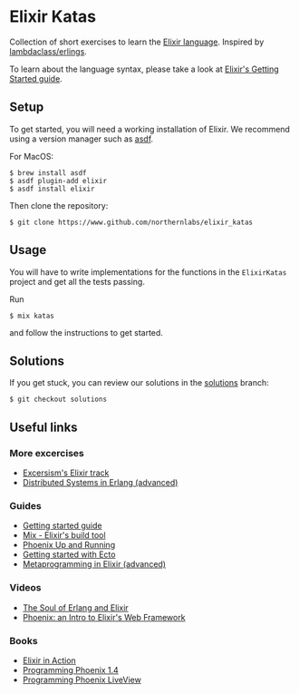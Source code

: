 # Elixir Katas

Collection of short exercises to learn the [Elixir language](https://elixir-lang.org). Inspired by [lambdaclass/erlings](https://github.com/lambdaclass/erlings).

To learn about the language syntax, please take a look at [Elixir's Getting Started guide](https://elixir-lang.org/getting-started/introduction.html).

## Setup

To get started, you will need a working installation of Elixir. We recommend using a version manager such as [asdf](https://github.com/asdf-vm/asdf).

For MacOS:

```shell
$ brew install asdf
$ asdf plugin-add elixir
$ asdf install elixir
```

Then clone the repository:

```shell
$ git clone https://www.github.com/northernlabs/elixir_katas
```

## Usage

You will have to write implementations for the functions in the `ElixirKatas` project and get all the tests passing.

Run

```shell
$ mix katas
```

and follow the instructions to get started.

## Solutions

If you get stuck, you can review our solutions in the [solutions](https://github.com/juanpablo-nl/elixir-katas/tree/solutions) branch:

```shell
$ git checkout solutions
```

## Useful links

### More excercises

- [Excersism's Elixir track](https://exercism.org/tracks/elixir)
- [Distributed Systems in Erlang (advanced)](https://people.kth.se/~johanmon/dse.html)

### Guides

- [Getting started guide](https://elixir-lang.org/getting-started/introduction.html)
- [Mix - Elixir's build tool](https://elixir-lang.org/getting-started/mix-otp/introduction-to-mix.html)
- [Phoenix Up and Running](https://hexdocs.pm/phoenix/up_and_running.html)
- [Getting started with Ecto](https://hexdocs.pm/ecto/getting-started.html)
- [Metaprogramming in Elixir (advanced)](https://elixir-lang.org/getting-started/meta/quote-and-unquote.html)

### Videos

- [The Soul of Erlang and Elixir](https://www.youtube.com/watch?v=JvBT4XBdoUE)
- [Phoenix: an Intro to Elixir's Web Framework](https://www.youtube.com/watch?v=F-7MX_Az6_4)

### Books

- [Elixir in Action](https://www.manning.com/books/elixir-in-action-second-edition)
- [Programming Phoenix 1.4](https://pragprog.com/titles/phoenix14/programming-phoenix-1-4/)
- [Programming Phoenix LiveView](https://pragprog.com/titles/liveview/programming-phoenix-liveview/)
